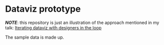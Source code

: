 # Dataviz prototype

_**NOTE**_: this repository is just an illustration of the approach mentioned in my talk:
[Iterating dataviz with designers in the loop](https://slides.com/lucyia/iterating-dataviz-with-designers-in-loop)

The sample data is made up.
